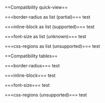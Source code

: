 ==Compatibility quick-view==

===border-radius as list (partial)===
<compatability topic="css" type="property" feature="border-radius" format="list">test</compatability>

===inline-block as list (supported)===
<compatability topic="css" type="property" feature="inline-block" format="list">test</compatability>

===font-size as list (unknown)===
<compatability topic="css" type="property" feature="font-size" format="list">test</compatability>

===css-regions as list (unsupported)===
<compatability topic="css" type="property" feature="css-regions" format="list">test</compatability>

==Compatibility tables==

===border-radius===
<compatability topic="css" type="property" feature="border-radius">test</compatability>

===inline-block===
<compatability topic="css" type="property" feature="inline-block">test</compatability>

===font-size===
<compatability topic="css" type="property" feature="font-size">test</compatability>

===css-regions (unsupported)===
<compatability topic="css" type="property" feature="css-regions">test</compatability>